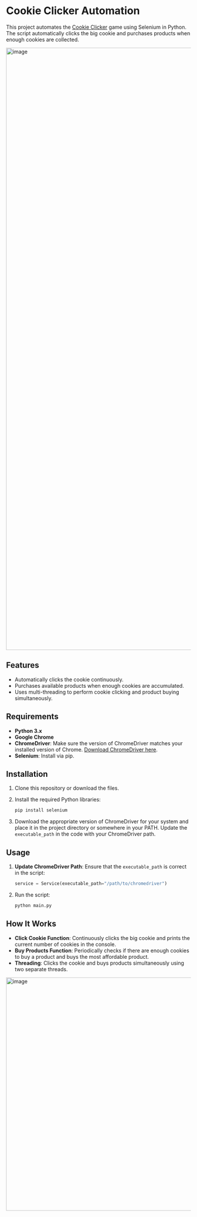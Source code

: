# Cookie Clicker Automation

This project automates the [Cookie Clicker](https://orteil.dashnet.org/cookieclicker/) game using Selenium in Python. The script automatically clicks the big cookie and purchases products when enough cookies are collected.

<img width="1642" alt="image" src="https://github.com/user-attachments/assets/bc4e7f19-0119-4c63-8bc4-06290058bbf9">

## Features

- Automatically clicks the cookie continuously.
- Purchases available products when enough cookies are accumulated.
- Uses multi-threading to perform cookie clicking and product buying simultaneously.

## Requirements

- **Python 3.x**
- **Google Chrome**
- **ChromeDriver**: Make sure the version of ChromeDriver matches your installed version of Chrome. [Download ChromeDriver here](https://sites.google.com/a/chromium.org/chromedriver/downloads).
- **Selenium**: Install via pip.

## Installation

1. Clone this repository or download the files.
2. Install the required Python libraries:
    ```bash
    pip install selenium
    ```

3. Download the appropriate version of ChromeDriver for your system and place it in the project directory or somewhere in your PATH. Update the `executable_path` in the code with your ChromeDriver path.

## Usage

1. **Update ChromeDriver Path**: Ensure that the `executable_path` is correct in the script:
    ```python
    service = Service(executable_path="/path/to/chromedriver")
    ```

2. Run the script:
    ```bash
    python main.py
    ```

## How It Works

- **Click Cookie Function**: Continuously clicks the big cookie and prints the current number of cookies in the console.
- **Buy Products Function**: Periodically checks if there are enough cookies to buy a product and buys the most affordable product.
- **Threading**: Clicks the cookie and buys products simultaneously using two separate threads.

<img width="636" alt="image" src="https://github.com/user-attachments/assets/b2501ce5-bc04-4b0c-b28d-88a87e40e140">

